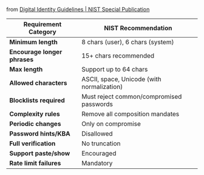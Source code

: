 from [Digital Identity Guidelines | NIST Special Publication](https://nvlpubs.nist.gov/nistpubs/SpecialPublications/NIST.SP.800-63-4.2pd.pdf)

| Requirement Category         | NIST Recommendation                        |
| ---------------------------- | ------------------------------------------ |
| **Minimum length**           | 8 chars (user), 6 chars (system)           |
| **Encourage longer phrases** | 15+ chars recommended                      |
| **Max length**               | Support up to 64 chars                     |
| **Allowed characters**       | ASCII, space, Unicode (with normalization) |
| **Blocklists required**      | Must reject common/compromised passwords   |
| **Complexity rules**         | Remove all composition mandates            |
| **Periodic changes**         | Only on compromise                         |
| **Password hints/KBA**       | Disallowed                                 |
| **Full verification**        | No truncation                              |
| **Support paste/show**       | Encouraged                                 |
| **Rate limit failures**      | Mandatory                                  |
